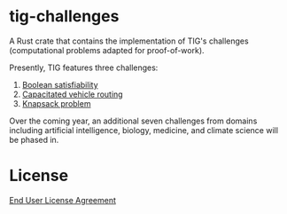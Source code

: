 # tig-challenges

A Rust crate that contains the implementation of TIG's challenges (computational problems adapted for proof-of-work).

Presently, TIG features three challenges:
1. [Boolean satisfiability](../docs/challenges/satisfiability.md)
2. [Capacitated vehicle routing](../docs/challenges/vehicle_routing.md)
3. [Knapsack problem](../docs/challenges/knapsack.md)

Over the coming year, an additional seven challenges from domains including artificial intelligence, biology, medicine, and climate science will be phased in. 

# License

[End User License Agreement](../docs/agreements/end_user_license_agreement.pdf)